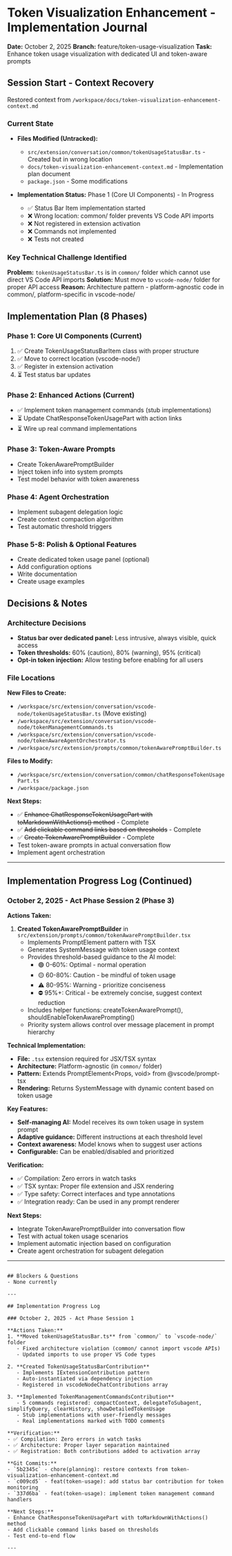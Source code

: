 # Token Visualization Enhancement - Implementation Journal
**Date:** October 2, 2025
**Branch:** feature/token-usage-visualization
**Task:** Enhance token usage visualization with dedicated UI and token-aware prompts

## Session Start - Context Recovery
Restored context from `/workspace/docs/token-visualization-enhancement-context.md`

### Current State
- **Files Modified (Untracked):**
  - `src/extension/conversation/common/tokenUsageStatusBar.ts` - Created but in wrong location
  - `docs/token-visualization-enhancement-context.md` - Implementation plan document
  - `package.json` - Some modifications

- **Implementation Status:** Phase 1 (Core UI Components) - In Progress
  - ✅ Status Bar Item implementation started
  - ❌ Wrong location: common/ folder prevents VS Code API imports
  - ❌ Not registered in extension activation
  - ❌ Commands not implemented
  - ❌ Tests not created

### Key Technical Challenge Identified
**Problem:** `tokenUsageStatusBar.ts` is in `common/` folder which cannot use direct VS Code API imports
**Solution:** Must move to `vscode-node/` folder for proper API access
**Reason:** Architecture pattern - platform-agnostic code in common/, platform-specific in vscode-node/

## Implementation Plan (8 Phases)

### Phase 1: Core UI Components (Current)
1. ✅ Create TokenUsageStatusBarItem class with proper structure
2. ✅ Move to correct location (vscode-node/)
3. ✅ Register in extension activation
4. ⏳ Test status bar updates

### Phase 2: Enhanced Actions (Current)
- ✅ Implement token management commands (stub implementations)
- ⏳ Update ChatResponseTokenUsagePart with action links
- ⏳ Wire up real command implementations

### Phase 3: Token-Aware Prompts
- Create TokenAwarePromptBuilder
- Inject token info into system prompts
- Test model behavior with token awareness

### Phase 4: Agent Orchestration
- Implement subagent delegation logic
- Create context compaction algorithm
- Test automatic threshold triggers

### Phase 5-8: Polish & Optional Features
- Create dedicated token usage panel (optional)
- Add configuration options
- Write documentation
- Create usage examples

## Decisions & Notes

### Architecture Decisions
- **Status bar over dedicated panel:** Less intrusive, always visible, quick access
- **Token thresholds:** 60% (caution), 80% (warning), 95% (critical)
- **Opt-in token injection:** Allow testing before enabling for all users

### File Locations
**New Files to Create:**
- `/workspace/src/extension/conversation/vscode-node/tokenUsageStatusBar.ts` (Move existing)
- `/workspace/src/extension/conversation/vscode-node/tokenManagementCommands.ts`
- `/workspace/src/extension/conversation/vscode-node/tokenAwareAgentOrchestrator.ts`
- `/workspace/src/extension/prompts/common/tokenAwarePromptBuilder.ts`

**Files to Modify:**
- `/workspace/src/extension/conversation/common/chatResponseTokenUsagePart.ts`
- `/workspace/package.json`

**Next Steps:**
- ✅ ~~Enhance ChatResponseTokenUsagePart with toMarkdownWithActions() method~~ - Complete
- ✅ ~~Add clickable command links based on thresholds~~ - Complete
- ✅ ~~Create TokenAwarePromptBuilder~~ - Complete
- Test token-aware prompts in actual conversation flow
- Implement agent orchestration

---

## Implementation Progress Log (Continued)

### October 2, 2025 - Act Phase Session 2 (Phase 3)

**Actions Taken:**
1. **Created TokenAwarePromptBuilder** in `src/extension/prompts/common/tokenAwarePromptBuilder.tsx`
   - Implements PromptElement pattern with TSX
   - Generates SystemMessage with token usage context
   - Provides threshold-based guidance to the AI model:
     - 🟢 0-60%: Optimal - normal operation
     - 🟡 60-80%: Caution - be mindful of token usage
     - ⚠️ 80-95%: Warning - prioritize conciseness
     - ⛔ 95%+: Critical - be extremely concise, suggest context reduction
   - Includes helper functions: createTokenAwarePrompt(), shouldEnableTokenAwarePrompting()
   - Priority system allows control over message placement in prompt hierarchy

**Technical Implementation:**
- **File:** `.tsx` extension required for JSX/TSX syntax
- **Architecture:** Platform-agnostic (in `common/` folder)
- **Pattern:** Extends PromptElement<Props, void> from @vscode/prompt-tsx
- **Rendering:** Returns SystemMessage with dynamic content based on token usage

**Key Features:**
- **Self-managing AI:** Model receives its own token usage in system prompt
- **Adaptive guidance:** Different instructions at each threshold level
- **Context awareness:** Model knows when to suggest user actions
- **Configurable:** Can be enabled/disabled and prioritized

**Verification:**
- ✅ Compilation: Zero errors in watch tasks
- ✅ TSX syntax: Proper file extension and JSX rendering
- ✅ Type safety: Correct interfaces and type annotations
- ✅ Integration ready: Can be used in any prompt renderer

**Next Steps:**
- Integrate TokenAwarePromptBuilder into conversation flow
- Test with actual token usage scenarios
- Implement automatic injection based on configuration
- Create agent orchestration for subagent delegation

---

```

## Blockers & Questions
- None currently

---

## Implementation Progress Log

### October 2, 2025 - Act Phase Session 1

**Actions Taken:**
1. **Moved tokenUsageStatusBar.ts** from `common/` to `vscode-node/` folder
   - Fixed architecture violation (common/ cannot import vscode APIs)
   - Updated imports to use proper VS Code types

2. **Created TokenUsageStatusBarContribution**
   - Implements IExtensionContribution pattern
   - Auto-instantiated via dependency injection
   - Registered in vscodeNodeChatContributions array

3. **Implemented TokenManagementCommandsContribution**
   - 5 commands registered: compactContext, delegateToSubagent, simplifyQuery, clearHistory, showDetailedTokenUsage
   - Stub implementations with user-friendly messages
   - Real implementations marked with TODO comments

**Verification:**
- ✅ Compilation: Zero errors in watch tasks
- ✅ Architecture: Proper layer separation maintained
- ✅ Registration: Both contributions added to activation array

**Git Commits:**
- `5b2345c` - chore(planning): restore contexts from token-visualization-enhancement-context.md
- `c009cd5` - feat(token-usage): add status bar contribution for token monitoring
- `337d6ba` - feat(token-usage): implement token management command handlers

**Next Steps:**
- Enhance ChatResponseTokenUsagePart with toMarkdownWithActions() method
- Add clickable command links based on thresholds
- Test end-to-end flow

---
